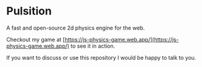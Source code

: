# Pulsition
A fast and open-source 2d physics engine for the web.

Checkout my game at [https://js-physics-game.web.app/](https://js-physics-game.web.app/) to see it in action.

If you want to discuss or use this repository I would be happy to talk to you.

